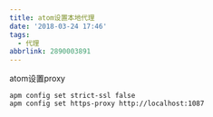 ```yaml
---
title: atom设置本地代理
date: '2018-03-24 17:46'
tags:
  - 代理
abbrlink: 2890003891
---
```

atom设置proxy
```
apm config set strict-ssl false
apm config set https-proxy http://localhost:1087

```
